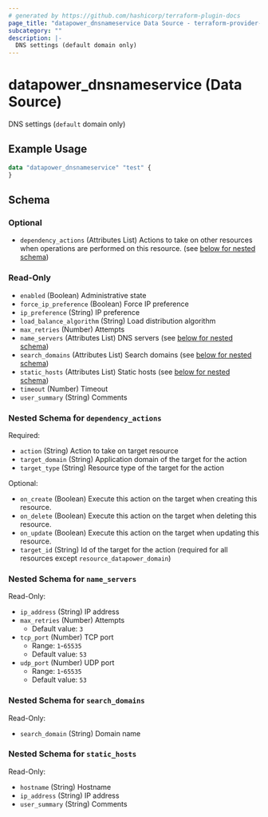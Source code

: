 ```yaml
---
# generated by https://github.com/hashicorp/terraform-plugin-docs
page_title: "datapower_dnsnameservice Data Source - terraform-provider-datapower"
subcategory: ""
description: |-
  DNS settings (default domain only)
---
```


# datapower_dnsnameservice (Data Source)

DNS settings (`default` domain only)

## Example Usage

```terraform
data "datapower_dnsnameservice" "test" {
}
```

<!-- schema generated by tfplugindocs -->
## Schema

### Optional

- `dependency_actions` (Attributes List) Actions to take on other resources when operations are performed on this resource. (see [below for nested schema](#nestedatt--dependency_actions))

### Read-Only

- `enabled` (Boolean) Administrative state
- `force_ip_preference` (Boolean) Force IP preference
- `ip_preference` (String) IP preference
- `load_balance_algorithm` (String) Load distribution algorithm
- `max_retries` (Number) Attempts
- `name_servers` (Attributes List) DNS servers (see [below for nested schema](#nestedatt--name_servers))
- `search_domains` (Attributes List) Search domains (see [below for nested schema](#nestedatt--search_domains))
- `static_hosts` (Attributes List) Static hosts (see [below for nested schema](#nestedatt--static_hosts))
- `timeout` (Number) Timeout
- `user_summary` (String) Comments

<a id="nestedatt--dependency_actions"></a>
### Nested Schema for `dependency_actions`

Required:

- `action` (String) Action to take on target resource
- `target_domain` (String) Application domain of the target for the action
- `target_type` (String) Resource type of the target for the action

Optional:

- `on_create` (Boolean) Execute this action on the target when creating this resource.
- `on_delete` (Boolean) Execute this action on the target when deleting this resource.
- `on_update` (Boolean) Execute this action on the target when updating this resource.
- `target_id` (String) Id of the target for the action (required for all resources except `resource_datapower_domain`)


<a id="nestedatt--name_servers"></a>
### Nested Schema for `name_servers`

Read-Only:

- `ip_address` (String) IP address
- `max_retries` (Number) Attempts
  - Default value: `3`
- `tcp_port` (Number) TCP port
  - Range: `1`-`65535`
  - Default value: `53`
- `udp_port` (Number) UDP port
  - Range: `1`-`65535`
  - Default value: `53`


<a id="nestedatt--search_domains"></a>
### Nested Schema for `search_domains`

Read-Only:

- `search_domain` (String) Domain name


<a id="nestedatt--static_hosts"></a>
### Nested Schema for `static_hosts`

Read-Only:

- `hostname` (String) Hostname
- `ip_address` (String) IP address
- `user_summary` (String) Comments
